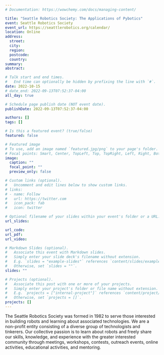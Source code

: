```yaml
---
# Documentation: https://wowchemy.com/docs/managing-content/

title: "Seattle Robotics Society: The Applications of Pybotics"
event: Seattle Robotics Society
event_url: https://seattlerobotics.org/calendar/
location: Online
address:
  street:
  city:
  region:
  postcode:
  country:
summary:
abstract:

# Talk start and end times.
#   End time can optionally be hidden by prefixing the line with `#`.
date: 2022-10-15
# date_end: 2022-09-13T07:52:37-04:00
all_day: true

# Schedule page publish date (NOT event date).
publishDate: 2022-09-13T07:52:37-04:00

authors: []
tags: []

# Is this a featured event? (true/false)
featured: false

# Featured image
# To use, add an image named `featured.jpg/png` to your page's folder.
# Focal points: Smart, Center, TopLeft, Top, TopRight, Left, Right, BottomLeft, Bottom, BottomRight.
image:
  caption: ""
  focal_point: ""
  preview_only: false

# Custom links (optional).
#   Uncomment and edit lines below to show custom links.
# links:
# - name: Follow
#   url: https://twitter.com
#   icon_pack: fab
#   icon: twitter

# Optional filename of your slides within your event's folder or a URL.
url_slides:

url_code:
url_pdf:
url_video:

# Markdown Slides (optional).
#   Associate this event with Markdown slides.
#   Simply enter your slide deck's filename without extension.
#   E.g. `slides = "example-slides"` references `content/slides/example-slides.md`.
#   Otherwise, set `slides = ""`.
slides: ""

# Projects (optional).
#   Associate this post with one or more of your projects.
#   Simply enter your project's folder or file name without extension.
#   E.g. `projects = ["internal-project"]` references `content/project/deep-learning/index.md`.
#   Otherwise, set `projects = []`.
projects: []
---
```


The Seattle Robotics Society was formed in 1982 to serve those interested in building robots and learning about associated technologies. We are a non-profit entity consisting of a diverse group of technologists and tinkerers. Our collective passion is to learn about robots and freely share our skills, knowledge, and experience with the greater interested community through meetings, workshops, contests, outreach events, online activities, educational activities, and mentoring.
